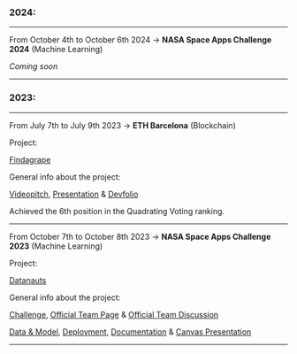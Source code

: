 
### 2024:


___


From October 4th to October 6th 2024 -> **NASA Space Apps Challenge 2024** (Machine Learning)

_Coming soon_


___


### 2023:

___


From July 7th to July 9th 2023 -> **ETH Barcelona** (Blockchain)

Project:

[Findagrape](https://github.com/3bow/findagrape)

General info about the project:

[Videopitch](https://www.youtube.com/watch?v=Nz-BkP3CPdQ), [Presentation](https://file.notion.so/f/s/1a89924a-4044-4d97-b4b2-7b9dd725df9e/pitchdeck_findagrape.pdf?id=ea0623f5-18b0-47f0-8337-d6ebca16e6d5&table=block&spaceId=4221057f-d7bd-464f-9586-a4f84f92fbb5&expirationTimestamp=1696118400000&signature=Wo1M3XvFnlZEO6zwNrm9zwBM2rCfXxkZ8_iSHMezU8A&downloadName=pitchdeck_findagrape.pdf) & [Devfolio](https://devfolio.co/projects/findagrape-cdf4)

Achieved the 6th position in the Quadrating Voting ranking.


___


From October 7th to October 8th 2023 -> **NASA Space Apps Challenge 2023** (Machine Learning)

Project:

[Datanauts](https://github.com/bavba/Datanauts_3D)


General info about the project:

[Challenge](https://www.spaceappschallenge.org/2023/challenges/develop-the-oracle-of-dscovr/), [Official Team Page](https://www.spaceappschallenge.org/2023/find-a-team/nasa-vemos-el-sol/) & [Official Team Discussion](https://github.com/nasa/spaceapps/discussions/281)

[Data & Model](https://github.com/luismiguelcasadodiaz/Datanauts_ML), [Deployment](https://bavba.github.io/Datanauts_3D/), [Documentation](https://icy-glasses-761.notion.site/Datanauts-952d4b128e3046de87e35818fd4152b4) & [Canvas Presentation](https://www.canva.com/design/DAFwmW2myHU/Jx1GNShMof0LmWy41oC87w/view?utm_content=DAFwmW2myHU&amp;utm_campaign=designshare&amp;utm_medium=link&amp;utm_source=publishsharelink)


___

